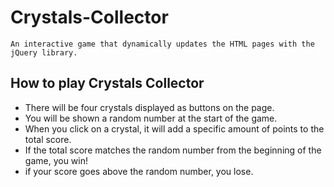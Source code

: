 # Crystals-Collector

`An interactive game that dynamically updates the HTML pages with the jQuery library.`

## How to play Crystals Collector

- There will be four crystals displayed as buttons on the page.
- You will be shown a random number at the start of the game.
- When you click on a crystal, it will add a specific amount of points to the total score.
- If the total score matches the random number from the beginning of the game, you win!
- if your score goes above the random number, you lose.
  
